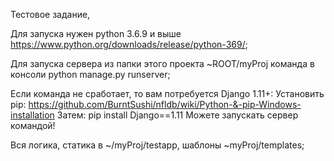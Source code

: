 Тестовое задание,

Для запуска нужен python 3.6.9 и выше https://www.python.org/downloads/release/python-369/;

Для запуска сервера из папки этого проекта ~ROOT/myProj команда в консоли python manage.py runserver;

Если команда не сработает, то вам потребуется Django 1.11+:
  Установить pip: https://github.com/BurntSushi/nfldb/wiki/Python-&-pip-Windows-installation
  Затем: pip install Django==1.11
  Можете запускать сервер командой!
  

Вся логика, статика в ~/myProj/testapp, шаблоны ~myProj/templates; 
